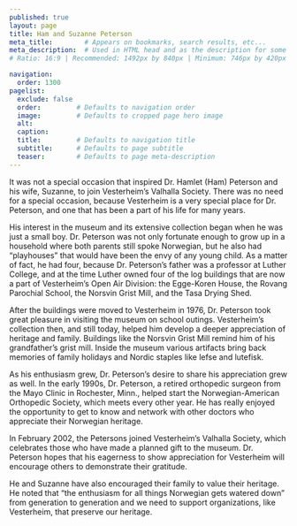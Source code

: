 ```yaml
---
published: true
layout: page
title: Ham and Suzanne Peterson
meta_title:        # Appears on bookmarks, search results, etc...
meta_description:  # Used in HTML head and as the description for some search engines
# Ratio: 16:9 | Recommended: 1492px by 840px | Minimum: 746px by 420px

navigation:
  order: 1300
pagelist:
  exclude: false
  order:         # Defaults to navigation order  
  image:         # Defaults to cropped page hero image
  alt:
  caption:
  title:         # Defaults to navigation title
  subtitle:      # Defaults to page subtitle
  teaser:        # Defaults to page meta-description
---
```

It was not a special occasion that inspired Dr. Hamlet (Ham) Peterson and his wife, Suzanne, to join Vesterheim’s Valhalla Society. There was no need for a special occasion, because Vesterheim is a very special place for Dr. Peterson, and one that has been a part of his life for many years.

His interest in the museum and its extensive collection began when he was just a small boy. Dr. Peterson was not only fortunate enough to grow up in a household where both parents still spoke Norwegian, but he also had “playhouses” that would have been the envy of any young child. As a matter of fact, he had four, because Dr. Peterson’s father was a professor at Luther College, and at the time Luther owned four of the log buildings that are now a part of Vesterheim’s Open Air Division: the Egge-Koren House, the Rovang Parochial School, the Norsvin Grist Mill, and the Tasa Drying Shed.

After the buildings were moved to Vesterheim in 1976, Dr. Peterson took great pleasure in visiting the museum on school outings. Vesterheim’s collection then, and still today, helped him develop a deeper appreciation of heritage and family. Buildings like the Norsvin Grist Mill remind him of his grandfather’s grist mill. Inside the museum various artifacts bring back memories of family holidays and Nordic staples like lefse and lutefisk.

As his enthusiasm grew, Dr. Peterson’s desire to share his appreciation grew as well. In the early 1990s, Dr. Peterson, a retired orthopedic surgeon from the Mayo Clinic in Rochester, Minn., helped start the Norwegian-American Orthopedic Society, which meets every other year. He has really enjoyed the opportunity to get to know and network with other doctors who appreciate their Norwegian heritage.

In February 2002, the Petersons joined Vesterheim’s Valhalla Society, which celebrates those who have made a planned gift to the museum. Dr. Peterson hopes that his eagerness to show appreciation for Vesterheim will encourage others to demonstrate their gratitude.

He and Suzanne have also encouraged their family to value their heritage. He noted that “the enthusiasm for all things Norwegian gets watered down” from generation to generation and we need to support organizations, like Vesterheim, that preserve our heritage.